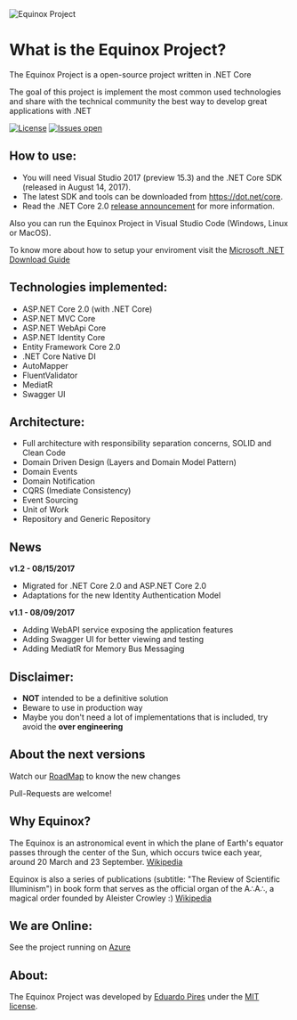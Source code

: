 <img src="http://www.eduardopires.net.br/wp-content/uploads/2016/12/EquinoxLogo.png" alt="Equinox Project"> 


What is the Equinox Project?
=====================
The Equinox Project is a open-source project written in .NET Core

The goal of this project is implement the most common used technologies and share with the technical community the best way to develop great applications with .NET

[![License](https://img.shields.io/github/license/eduardopires/equinoxproject.svg)](https://github.com/EduardoPires/EquinoxProject/blob/master/LICENSE.txt)
[![Issues open](https://img.shields.io/github/issues/eduardopires/equinoxproject.svg)](https://huboard.com/EduardoPires/EquinoxProject/)

## How to use:
- You will need Visual Studio 2017 (preview 15.3) and the .NET Core SDK (released in August 14, 2017).
- The latest SDK and tools can be downloaded from https://dot.net/core. 
- Read the .NET Core 2.0 [release announcement](https://blogs.msdn.microsoft.com/dotnet/2017/08/14/announcing-net-core-2-0/) for more information.

Also you can run the Equinox Project in Visual Studio Code (Windows, Linux or MacOS).

To know more about how to setup your enviroment visit the [Microsoft .NET Download Guide](https://www.microsoft.com/net/download)

## Technologies implemented:

- ASP.NET Core 2.0 (with .NET Core)
 - ASP.NET MVC Core 
 - ASP.NET WebApi Core
 - ASP.NET Identity Core
- Entity Framework Core 2.0
- .NET Core Native DI
- AutoMapper
- FluentValidator
- MediatR
- Swagger UI

## Architecture:

- Full architecture with responsibility separation concerns, SOLID and Clean Code
- Domain Driven Design (Layers and Domain Model Pattern)
- Domain Events
- Domain Notification
- CQRS (Imediate Consistency)
- Event Sourcing
- Unit of Work
- Repository and Generic Repository

## News

**v1.2 - 08/15/2017**
- Migrated for .NET Core 2.0 and ASP.NET Core 2.0
- Adaptations for the new Identity Authentication Model

**v1.1 - 08/09/2017**
- Adding WebAPI service exposing the application features
- Adding Swagger UI for better viewing and testing
- Adding MediatR for Memory Bus Messaging

## Disclaimer:
- **NOT** intended to be a definitive solution
- Beware to use in production way
- Maybe you don't need a lot of implementations that is included, try avoid the **over engineering**

## About the next versions
Watch our [RoadMap](https://github.com/EduardoPires/EquinoxProject/wiki/RoadMap) to know the new changes

Pull-Requests are welcome!

## Why Equinox?
The Equinox is an astronomical event in which the plane of Earth's equator passes through the center of the Sun, which occurs twice each year, around 20 March and 23 September. [Wikipedia](https://en.wikipedia.org/wiki/Equinox)

Equinox is also a series of publications (subtitle: "The Review of Scientific Illuminism") in book form that serves as the official organ of the A∴A∴, a magical order founded by Aleister Crowley :) [Wikipedia](https://en.wikipedia.org/wiki/The_Equinox)

## We are Online:
See the project running on <a href="http://equinoxproject.azurewebsites.net" target="_blank">Azure</a>

## About:
The Equinox Project was developed by [Eduardo Pires](http://eduardopires.net.br) under the [MIT license](LICENSE).
